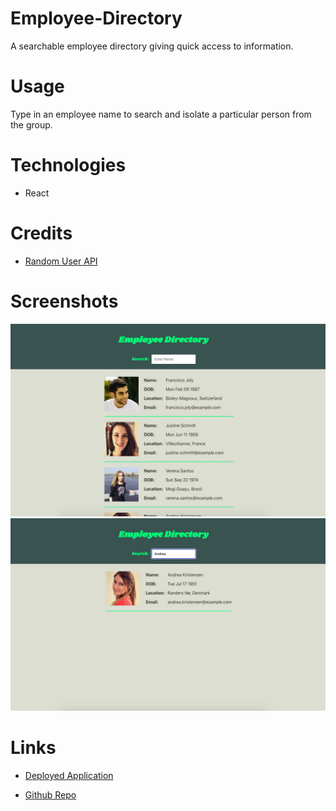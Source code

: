 # Employee-Directory
A searchable employee directory giving quick access to information.

# Usage
Type in an employee name to search and isolate a particular person from the group.

# Technologies
* React

# Credits
* [Random User API](https://randomuser.me/api/) 

# Screenshots 
![alt text](/public/employee-directory1.jpg)
![alt text](/public/employee-directory2.jpg)

# Links
* [Deployed Application](https://ryansparker.github.io/employee-directory/)

* [Github Repo](https://github.com/ryansparker/employee-directory)